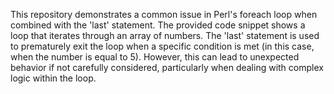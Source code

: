 This repository demonstrates a common issue in Perl's foreach loop when combined with the 'last' statement. The provided code snippet shows a loop that iterates through an array of numbers.  The 'last' statement is used to prematurely exit the loop when a specific condition is met (in this case, when the number is equal to 5). However, this can lead to unexpected behavior if not carefully considered, particularly when dealing with complex logic within the loop.